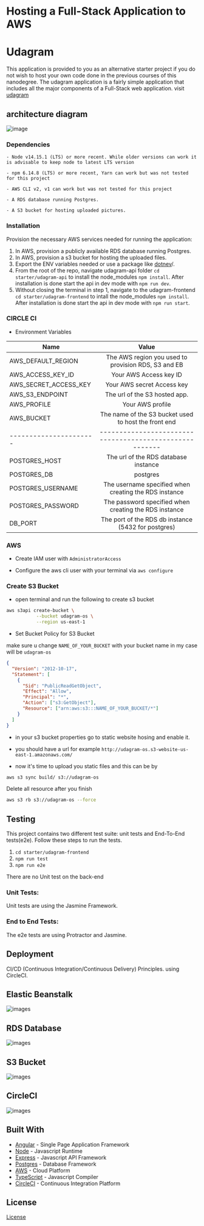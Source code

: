 # Hosting a Full-Stack Application to AWS

# Udagram

This application is provided to you as an alternative starter project if you do not wish to host your own code done in the previous courses of this nanodegree. The udagram application is a fairly simple application that includes all the major components of a Full-Stack web application.
visit [udagram](http://udagram-os.s3-website-us-east-1.amazonaws.com)

## architecture diagram

![image](./docs/images/diagram.png)

### Dependencies

```
- Node v14.15.1 (LTS) or more recent. While older versions can work it is advisable to keep node to latest LTS version

- npm 6.14.8 (LTS) or more recent, Yarn can work but was not tested for this project

- AWS CLI v2, v1 can work but was not tested for this project

- A RDS database running Postgres.

- A S3 bucket for hosting uploaded pictures.

```

### Installation

Provision the necessary AWS services needed for running the application:

1. In AWS, provision a publicly available RDS database running Postgres. <Place holder for link to classroom article>
1. In AWS, provision a s3 bucket for hosting the uploaded files. <Place holder for tlink to classroom article>
1. Export the ENV variables needed or use a package like [dotnev](https://www.npmjs.com/package/dotenv)/.
1. From the root of the repo, navigate udagram-api folder `cd starter/udagram-api` to install the node_modules `npm install`. After installation is done start the api in dev mode with `npm run dev`.
1. Without closing the terminal in step 1, navigate to the udagram-frontend `cd starter/udagram-frontend` to intall the node_modules `npm install`. After installation is done start the api in dev mode with `npm run start`.

### CIRCLE CI

- Environment Variables

| Name                   |                          Value                          |
| ---------------------- | :-----------------------------------------------------: |
| AWS_DEFAULT_REGION     |   The AWS region you used to provision RDS, S3 and EB   |
| AWS_ACCESS_KEY_ID      |                 Your AWS Access key ID                  |
| AWS_SECRET_ACCESS_KEY  |               Your AWS secret Access key                |
| AWS_S3_ENDPOINT        |              The url of the S3 hosted app.              |
| AWS_PROFILE            |                    Your AWS profile                     |
| AWS_BUCKET             |  The name of the S3 bucket used to host the front end   |
| ---------------------- | ------------------------------------------------------- |
| POSTGRES_HOST          |          The url of the RDS database instance           |
| POSTGRES_DB            |                        postgres                         |
| POSTGRES_USERNAME      |  The username specified when creating the RDS instance  |
| POSTGRES_PASSWORD      |  The password specified when creating the RDS instance  |
| DB_PORT                |   The port of the RDS db instance (5432 for postgres)   |

### AWS

- Create IAM user with `AdministratorAccess`

- Configure the aws cli user with your terminal via `aws configure`

### Create S3 Bucket

- open terminal and run the following to create s3 bucket

```bash
aws s3api create-bucket \
           --bucket udagram-os \
           --region us-east-1
```

- Set Bucket Policy for S3 Bucket

make sure u change `NAME_OF_YOUR_BUCKET` with your bucket name in my case will be `udagram-os`

```json
{
  "Version": "2012-10-17",
  "Statement": [
    {
      "Sid": "PublicReadGetObject",
      "Effect": "Allow",
      "Principal": "*",
      "Action": ["s3:GetObject"],
      "Resource": ["arn:aws:s3:::NAME_OF_YOUR_BUCKET/*"]
    }
  ]
}
```

- in your s3 bucket properties go to static website hosing and enable it.

- you should have a url for example `http://udagram-os.s3-website-us-east-1.amazonaws.com/`

- now it's time to upload you static files and this can be by

```bash
aws s3 sync build/ s3://udagram-os
```

Delete all resource after you finish

```bash
aws s3 rb s3://udagram-os --force
```

## Testing

This project contains two different test suite: unit tests and End-To-End tests(e2e). Follow these steps to run the tests.

1. `cd starter/udagram-frontend`
1. `npm run test`
1. `npm run e2e`

There are no Unit test on the back-end

### Unit Tests:

Unit tests are using the Jasmine Framework.

### End to End Tests:

The e2e tests are using Protractor and Jasmine.

## Deployment

CI/CD (Continuous Integration/Continuous Delivery) Principles.
using CircleCI.

## Elastic Beanstalk

![images](./docs/images/eb.png)

## RDS Database

![images](./docs/images/RDS.png)

## S3 Bucket

![images](./docs/images/S3.png)

## CircleCI

![images](./docs/images/ci.png)

## Built With

- [Angular](https://angular.io/) - Single Page Application Framework
- [Node](https://nodejs.org) - Javascript Runtime
- [Express](https://expressjs.com/) - Javascript API Framework
- [Postgres](https://www.postgresql.org/) - Database Framework
- [AWS](https://aws.amazon.com/) - Cloud Platform
- [TypeScript](https://www.typescriptlang.org/) - Javascript Compiler
- [CircleCI](https://circleci.com/) - Continuous Integration Platform

## License

[License](LICENSE.txt)
